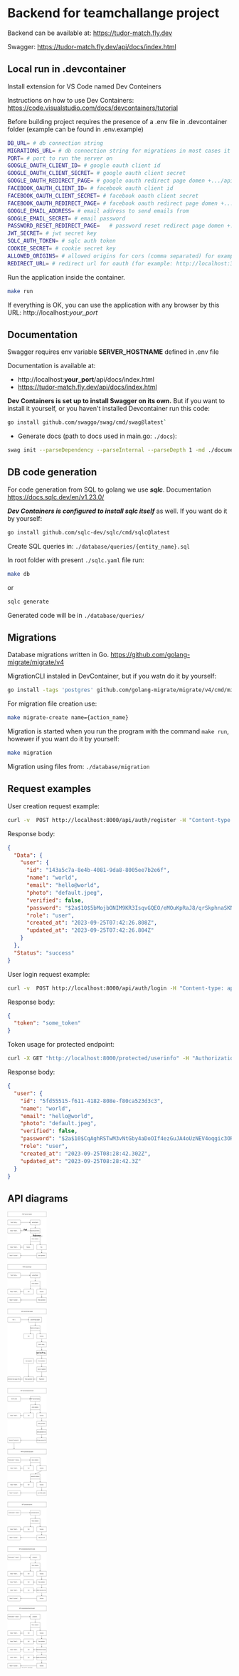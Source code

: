 # Backend for teamchallange project

Backend can be available at: <https://tudor-match.fly.dev>

Swagger: <https://tudor-match.fly.dev/api/docs/index.html>

## Local run in .devcontainer 

Install extension for VS Code named Dev Conteiners

Instructions on how to use Dev Containers:
<https://code.visualstudio.com/docs/devcontainers/tutorial>


Before building project requires the presence of a .env file in .devcontainer folder (example can be found in .env.example)

```bash
DB_URL= # db connection string
MIGRATIONS_URL= # db connection string for migrations in most cases it is the same as DB_URL
PORT= # port to run the server on
GOOGLE_OAUTH_CLIENT_ID= # google oauth client id
GOOGLE_OAUTH_CLIENT_SECRET= # google oauth client secret
GOOGLE_OAUTH_REDIRECT_PAGE= # google oauth redirect page domen +.../api/auth/google/callback                                   
FACEBOOK_OAUTH_CLIENT_ID= # facebook oauth client id
FACEBOOK_OAUTH_CLIENT_SECRET= # facebook oauth client secret
FACEBOOK_OAUTH_REDIRECT_PAGE= # facebook oauth redirect page domen +.../api/auth/facebook/callback
GOOGLE_EMAIL_ADDRESS= # email address to send emails from
GOOGLE_EMAIL_SECRET= # email password
PASSWORD_RESET_REDIRECT_PAGE=   # password reset redirect page domen +.../api/auth/password-reset/callback
JWT_SECRET= # jwt secret key
SQLC_AUTH_TOKEN= # sqlc auth token
COOKIE_SECRET= # cookie secret key
ALLOWED_ORIGINS= # allowed origins for cors (comma separated) for example: http://localhost:3000,http://localhost:3001
REDIRECT_URL= # redirect url for oauth (for example: http://localhost:3000)
```
Run the application inside the container.

```bash
make run
```

If everything is OK, you can use the application with any browser by this URL: http://localhost:_your_port_

## Documentation

Swagger requires env variable **SERVER_HOSTNAME** defined in .env file

Documentation is available at:

- http://localhost:__your_port__/api/docs/index.html
-  https://tudor-match.fly.dev/api/docs/index.html

 
**Dev Containers is set up to install Swagger on its own.**
But if you want to install it yourself, or you haven't installed Devcontainer run this code:
```bash
go install github.com/swaggo/swag/cmd/swag@latest`
```

- Generate docs (path to docs used in main.go: `./docs`): 
```bash
swag init --parseDependency --parseInternal --parseDepth 1 -md ./documentation -o ./docs
```
## DB code generation

For code generation from SQL to golang we use ***sqlc***. Documentation https://docs.sqlc.dev/en/v1.23.0/

***Dev Containers is configured to install sqlc itself*** as well.
If you want do it by yourself:
```bash
go install github.com/sqlc-dev/sqlc/cmd/sqlc@latest
```

Create SQL queries in: `./database/queries/{entity_name}.sql`

In root folder with present `./sqlc.yaml` file run:
```bash
make db
```
or
```bash
sqlc generate
```

Generated code will be in `./database/queries/`

## Migrations

Database migrations written in Go. https://github.com/golang-migrate/migrate/v4

MigrationCLI instaled in DevContainer, but if you watn do it by yourself:

```bash
go install -tags 'postgres' github.com/golang-migrate/migrate/v4/cmd/migrate@latest
```

For migration file creation use:
```bash
make migrate-create name={action_name}
```

Migration is started when you run the program with the command `make run`, howewer if you want do it by yourself:
```bash
make migration
```

Migration using files from: ``./database/migration``

## Request examples

User creation request example:

```bash
curl -v  POST http://localhost:8000/api/auth/register -H "Content-type: application/json" -d '{"email": "hello@world", "name":"world", "password":"hello"}'
```

Response body:

```json
{
  "Data": {
    "user": {
      "id": "143a5c7a-8e4b-4081-9da8-8005ee7b2e6f",
      "name": "world",
      "email": "hello@world",
      "photo": "default.jpeg",
      "verified": false,
      "password": "$2a$10$5bMojbONIM9KR3IsqvGQEO/eMOuKpRaJ8/qrSkphnaSKNkJeXbkw2",
      "role": "user",
      "created_at": "2023-09-25T07:42:26.808Z",
      "updated_at": "2023-09-25T07:42:26.804Z"
    }
  },
  "Status": "success"
}
```

User login request example:

```bash
curl -v  POST http://localhost:8000/api/auth/login -H "Content-type: application/json" -d '{"email": "hello@world", "password":"hello"}'
```

Response body:

```json
{
  "token": "some_token"
}
```

Token usage for protected endpoint:

```bash
curl -X GET "http://localhost:8000/protected/userinfo" -H "Authorization: Bearer <token generated by login endpoint>"
```

Response body:

```json
{
  "user": {
    "id": "5fd55515-f611-4182-808e-f80ca523d3c3",
    "name": "world",
    "email": "hello@world",
    "photo": "default.jpeg",
    "verified": false,
    "password": "$2a$10$CqAghRSTwM3vNtGby4aDoOIf4ezGuJA4oUzNEV4oqgic3ORN9.RM2",
    "role": "user",
    "created_at": "2023-09-25T08:28:42.302Z",
    "updated_at": "2023-09-25T08:28:42.3Z"
  }
}
```

## API diagrams

![API Diagram](./api.drawio.svg)
